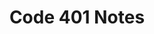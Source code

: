 ---
layout: default
title: Code 401 Notes
nav_order: 6
has_children: true
permalink: docs/code-401-notes
---